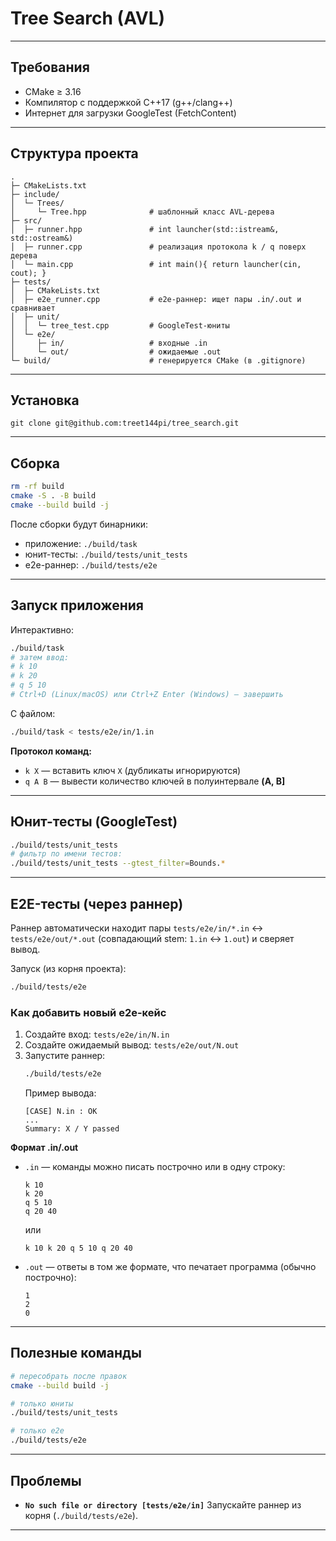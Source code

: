 # Tree Search (AVL)
---
## Требования

- CMake ≥ 3.16
- Компилятор с поддержкой C++17 (g++/clang++)
- Интернет для загрузки GoogleTest (FetchContent)

---

## Структура проекта

```
.
├─ CMakeLists.txt
├─ include/
│  └─ Trees/
│     └─ Tree.hpp              # шаблонный класс AVL-дерева
├─ src/
│  ├─ runner.hpp               # int launcher(std::istream&, std::ostream&)
│  ├─ runner.cpp               # реализация протокола k / q поверх дерева
│  └─ main.cpp                 # int main(){ return launcher(cin, cout); }
├─ tests/
│  ├─ CMakeLists.txt
│  ├─ e2e_runner.cpp           # e2e-раннер: ищет пары .in/.out и сравнивает
│  ├─ unit/
│  │  └─ tree_test.cpp         # GoogleTest-юниты
│  └─ e2e/
│     ├─ in/                   # входные .in
│     └─ out/                  # ожидаемые .out
└─ build/                      # генерируется CMake (в .gitignore)
```

---
## Установка
```
git clone git@github.com:treet144pi/tree_search.git
```
---

## Сборка

```bash
rm -rf build
cmake -S . -B build
cmake --build build -j
```

После сборки будут бинарники:

- приложение: `./build/task`
- юнит-тесты: `./build/tests/unit_tests`
- e2e-раннер: `./build/tests/e2e`

---

## Запуск приложения

Интерактивно:
```bash
./build/task
# затем ввод:
# k 10
# k 20
# q 5 10
# Ctrl+D (Linux/macOS) или Ctrl+Z Enter (Windows) — завершить
```

С файлом:
```bash
./build/task < tests/e2e/in/1.in
```

**Протокол команд:**
- `k X` — вставить ключ `X` (дубликаты игнорируются)
- `q A B` — вывести количество ключей в полуинтервале **(A, B]**

---

## Юнит-тесты (GoogleTest)


```bash
./build/tests/unit_tests
# фильтр по имени тестов:
./build/tests/unit_tests --gtest_filter=Bounds.*
```

---

## E2E-тесты (через раннер)

Раннер автоматически находит пары `tests/e2e/in/*.in` ↔ `tests/e2e/out/*.out`
(совпадающий stem: `1.in` ↔ `1.out`) и сверяет вывод.

Запуск (из корня проекта):
```bash
./build/tests/e2e
```

### Как добавить новый e2e-кейс

1. Создайте вход: `tests/e2e/in/N.in`
2. Создайте ожидаемый вывод: `tests/e2e/out/N.out`
3. Запустите раннер:
   ```bash
   ./build/tests/e2e
   ```
   Пример вывода:
   ```
   [CASE] N.in : OK
   ...
   Summary: X / Y passed
   ```

**Формат .in/.out**

- `.in` — команды можно писать построчно или в одну строку:
  ```
  k 10
  k 20
  q 5 10
  q 20 40
  ```
  или
  ```
  k 10 k 20 q 5 10 q 20 40
  ```

- `.out` — ответы в том же формате, что печатает программа (обычно построчно):
  ```
  1
  2
  0
  ```

---

## Полезные команды

```bash
# пересобрать после правок
cmake --build build -j

# только юниты
./build/tests/unit_tests

# только e2e
./build/tests/e2e
```

---

## Проблемы

- **`No such file or directory [tests/e2e/in]`**
  Запускайте раннер из корня (`./build/tests/e2e`).
---

